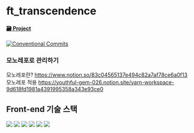 # ft_transcendence

#### [🗃 Project](https://github.com/orgs/Dream-Transcendence/projects/2/views/1)
[![Conventional Commits](https://img.shields.io/badge/Conventional%20Commits-1.0.0-%23FE5196?logo=conventionalcommits&logoColor=white)](https://conventionalcommits.org)

### 모노레포로 관리하기
모노레포란?
https://www.notion.so/83c04565137e494c82a7af78ce6a0f13
</br>
모노레포 적용
https://youthful-gem-026.notion.site/yarn-workspace-9d618fd1981a4391995358a343e93ce0

## Front-end 기술 스택

<img src="https://img.shields.io/badge/HTML5-E34F26?style=for-the-badge&logo=html5&logoColor=white" /> <img src="https://img.shields.io/badge/CSS3-1572B6?style=for-the-badge&logo=css3&logoColor=white" /> <img src="https://img.shields.io/badge/TypeScript-007ACC?style=for-the-badge&logo=typescript&logoColor=white" />
<img src="https://img.shields.io/badge/React-20232A?style=for-the-badge&logo=react&logoColor=61DAFB" />
<img src="https://img.shields.io/badge/Material%20UI-007FFF?style=for-the-badge&logo=mui&logoColor=white" />
<img src="https://img.shields.io/badge/storybook-FF4785?style=for-the-badge&logo=storybook&logoColor=white" />

